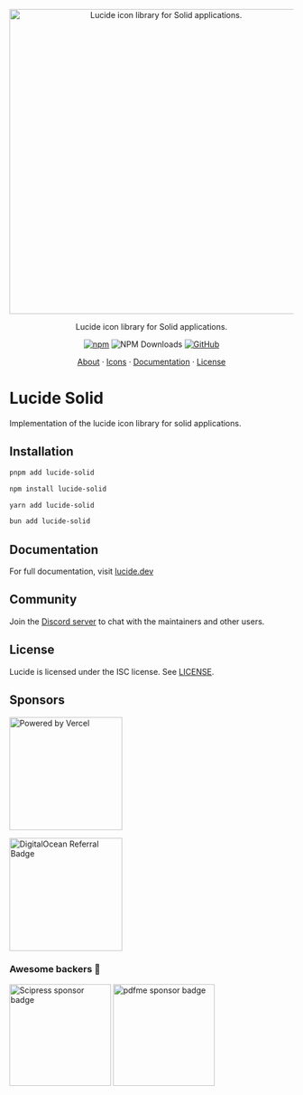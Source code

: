 <p align="center">
  <a href="https://github.com/lucide-icons/lucide">
    <img src="https://lucide.dev/package-logos/lucide-solid.svg" alt="Lucide icon library for Solid applications." width="540">
  </a>
</p>

<p align="center">
Lucide icon library for Solid applications.
</p>

<div align="center">

  [![npm](https://img.shields.io/npm/v/lucide-solid?color=blue)](https://www.npmjs.com/package/lucide-solid)
  ![NPM Downloads](https://img.shields.io/npm/dw/lucide-solid)
  [![GitHub](https://img.shields.io/github/license/lucide-icons/lucide)](https://lucide.dev/license)
</div>

<p align="center">
  <a href="https://lucide.dev/guide/">About</a>
  ·
  <a href="https://lucide.dev/icons/">Icons</a>
  ·
  <a href="https://lucide.dev/guide/packages/lucide-solid">Documentation</a>
  ·
  <a href="https://lucide.dev/license">License</a>
</p>

# Lucide Solid

Implementation of the lucide icon library for solid applications.

## Installation

```sh
pnpm add lucide-solid
```

```sh
npm install lucide-solid
```

```sh
yarn add lucide-solid
```

```sh
bun add lucide-solid
```

## Documentation

For full documentation, visit [lucide.dev](https://lucide.dev/guide/packages/lucide-solid)

## Community

Join the [Discord server](https://discord.gg/EH6nSts) to chat with the maintainers and other users.

## License

Lucide is licensed under the ISC license. See [LICENSE](https://lucide.dev/license).

## Sponsors

<a href="https://vercel.com?utm_source=lucide&utm_campaign=oss">
  <img src="https://lucide.dev/vercel.svg" alt="Powered by Vercel" width="200" />
</a>

<a href="https://www.digitalocean.com/?refcode=b0877a2caebd&utm_campaign=Referral_Invite&utm_medium=Referral_Program&utm_source=badge"><img src="https://lucide.dev/digitalocean.svg" width="200" alt="DigitalOcean Referral Badge" /></a>

### Awesome backers 🍺

<a href="https://www.scipress.io?utm_source=lucide"><img src="https://lucide.dev/sponsors/scipress.svg" width="180" alt="Scipress sponsor badge" /></a>
<a href="https://github.com/pdfme/pdfme"><img src="https://lucide.dev/sponsors/pdfme.svg" width="180" alt="pdfme sponsor badge" /></a>
